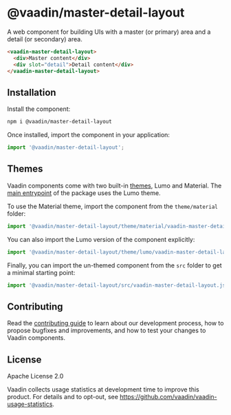 # @vaadin/master-detail-layout

A web component for building UIs with a master (or primary) area and a detail (or secondary) area.

```html
<vaadin-master-detail-layout>
  <div>Master content</div>
  <div slot="detail">Detail content</div>
</vaadin-master-detail-layout>
```

## Installation

Install the component:

```sh
npm i @vaadin/master-detail-layout
```

Once installed, import the component in your application:

```js
import '@vaadin/master-detail-layout';
```

## Themes

Vaadin components come with two built-in [themes](https://vaadin.com/docs/latest/styling), Lumo and Material.
The [main entrypoint](https://github.com/vaadin/web-components/blob/main/packages/master-detail-layout/vaadin-master-detail-layout.js) of the package uses the Lumo theme.

To use the Material theme, import the component from the `theme/material` folder:

```js
import '@vaadin/master-detail-layout/theme/material/vaadin-master-detail-layout.js';
```

You can also import the Lumo version of the component explicitly:

```js
import '@vaadin/master-detail-layout/theme/lumo/vaadin-master-detail-layout.js';
```

Finally, you can import the un-themed component from the `src` folder to get a minimal starting point:

```js
import '@vaadin/master-detail-layout/src/vaadin-master-detail-layout.js';
```

## Contributing

Read the [contributing guide](https://vaadin.com/docs/latest/contributing) to learn about our development process, how to propose bugfixes and improvements, and how to test your changes to Vaadin components.

## License

Apache License 2.0

Vaadin collects usage statistics at development time to improve this product.
For details and to opt-out, see https://github.com/vaadin/vaadin-usage-statistics.
